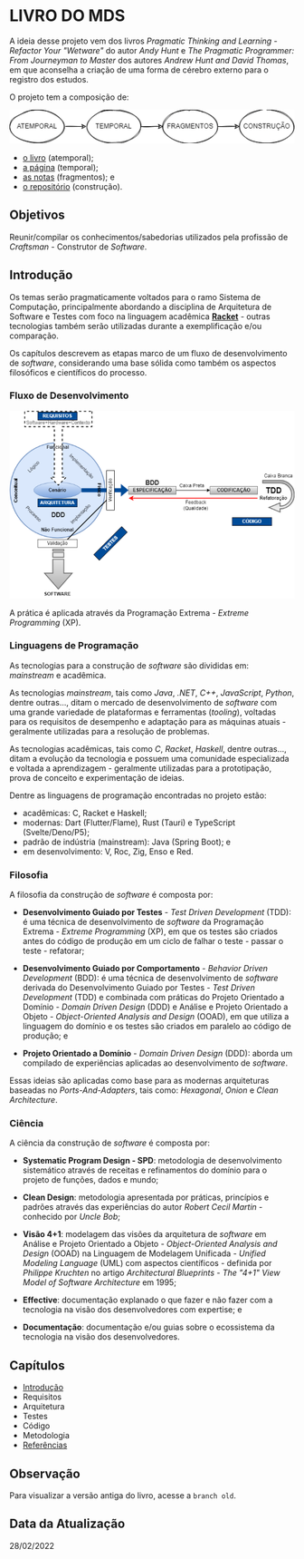 # LIVRO DO MDS

A ideia desse projeto vem dos livros _Pragmatic Thinking and Learning - Refactor Your "Wetware"_ do autor _Andy Hunt_ e _The Pragmatic Programmer: From Journeyman to Master_ dos autores _Andrew Hunt and David Thomas_, em que aconselha a criação de uma forma de cérebro externo para o registro dos estudos.

O projeto tem a composição de:

![Composição do Projeto](./assets/introduction-project-composition.png "Composição do Projeto")

- [o livro](https://github.com/mdssjc/mds/ "o livro") (atemporal);
- [a página](https://marcelo-mds.dev/ "a página") (temporal);
- [as notas](https://github.com/mdssjc/mds-notes/ "as notas") (fragmentos); e
- [o repositório](https://github.com/mdssjc/ "o repositório") (construção).

## Objetivos

Reunir/compilar os conhecimentos/sabedorias utilizados pela profissão de _Craftsman_ - Construtor de _Software_.

## Introdução

Os temas serão pragmaticamente voltados para o ramo Sistema de Computação, principalmente abordando a disciplina de Arquitetura de Software e Testes com foco na linguagem acadêmica **[Racket](https://racket-lang.org/ "Racket")** - outras tecnologias também serão utilizadas durante a exemplificação e/ou comparação.

Os capítulos descrevem as etapas marco de um fluxo de desenvolvimento de _software_, considerando uma base sólida como também os aspectos filosóficos e científicos do processo.

### Fluxo de Desenvolvimento

![Fluxo de Desenvolvimento](./assets/introduction-development-flow.png "Fluxo de Desenvolvimento")

A prática é aplicada através da Programação Extrema - _Extreme Programming_ (XP).

### Linguagens de Programação

As tecnologias para a construção de _software_ são divididas em: _mainstream_ e acadêmica.

As tecnologias _mainstream_, tais como _Java_, _.NET_, _C++_, _JavaScript_, _Python_, dentre outras..., ditam o mercado de desenvolvimento de _software_ com uma grande variedade de plataformas e ferramentas (_tooling_), voltadas para os requisitos de desempenho e adaptação para as máquinas atuais - geralmente utilizadas para a resolução de problemas.

As tecnologias acadêmicas, tais como _C_, _Racket_, _Haskell_, dentre outras..., ditam a evolução da tecnologia e possuem uma comunidade especializada e voltada a aprendizagem - geralmente utilizadas para a prototipação, prova de conceito e experimentação de ideias.

Dentre as linguagens de programação encontradas no projeto estão:

- acadêmicas: C, Racket e Haskell;
- modernas: Dart (Flutter/Flame), Rust (Tauri) e TypeScript (Svelte/Deno/P5);
- padrão de indústria (mainstream): Java (Spring Boot); e
- em desenvolvimento: V, Roc, Zig, Enso e Red.

### Filosofia

A filosofia da construção de _software_ é composta por:

- **Desenvolvimento Guiado por Testes** - _Test Driven Development_ (TDD): é uma técnica de desenvolvimento de _software_ da Programação Extrema - _Extreme Programming_ (XP), em que os testes são criados antes do código de produção em um ciclo de falhar o teste - passar o teste - refatorar;

- **Desenvolvimento Guiado por Comportamento** - _Behavior Driven Development_ (BDD): é uma técnica de desenvolvimento de _software_ derivada do Desenvolvimento Guiado por Testes - _Test Driven Development_ (TDD) e combinada com práticas do Projeto Orientado a Domínio - _Domain Driven Design_ (DDD) e Análise e Projeto Orientado a Objeto - _Object-Oriented Analysis and Design_ (OOAD), em que utiliza a linguagem do domínio e os testes são criados em paralelo ao código de produção; e

- **Projeto Orientado a Domínio** - _Domain Driven Design_ (DDD): aborda um compilado de experiências aplicadas ao desenvolvimento de _software_.

Essas ideias são aplicadas como base para as modernas arquiteturas baseadas no _Ports-And-Adapters_, tais como: _Hexagonal_, _Onion_ e _Clean Architecture_.

### Ciência

A ciência da construção de _software_ é composta por:

- **Systematic Program Design - SPD**: metodologia de desenvolvimento sistemático através de receitas e refinamentos do domínio para o projeto de funções, dados e mundo;

- **Clean Design**: metodologia apresentada por práticas, princípios e padrões através das experiências do autor _Robert Cecil Martin_ - conhecido por _Uncle Bob_;

- **Visão 4+1**: modelagem das visões da arquitetura de _software_ em Análise e Projeto Orientado a Objeto - _Object-Oriented Analysis and Design_ (OOAD) na Linguagem de Modelagem Unificada - _Unified Modeling Language_ (UML) com aspectos científicos - definida por _Philippe Kruchten_ no artigo _Architectural Blueprints - The "4+1" View Model of Software Architecture_ em 1995;

- **Effective**: documentação explanado o que fazer e não fazer com a tecnologia na visão dos desenvolvedores com expertise; e

- **Documentação**: documentação e/ou guias sobre o ecossistema da tecnologia na visão dos desenvolvedores.

## Capítulos

- [Introdução](README.md "Introdução")
- Requisitos
- Arquitetura
- Testes
- Código
- Metodologia
- [Referências](references.md "Referências")

## Observação

Para visualizar a versão antiga do livro, acesse a `branch old`.

## Data da Atualização

28/02/2022
